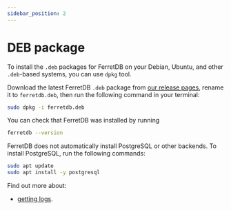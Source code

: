```yaml
---
sidebar_position: 2
---
```


# DEB package

To install the `.deb` packages for FerretDB on your Debian, Ubuntu, and other `.deb`-based systems,
you can use `dpkg` tool.

Download the latest FerretDB `.deb` package from [our release pages](https://github.com/FerretDB/FerretDB/releases/latest),
rename it to `ferretdb.deb`,
then run the following command in your terminal:

```sh
sudo dpkg -i ferretdb.deb
```

You can check that FerretDB was installed by running

```sh
ferretdb --version
```

FerretDB does not automatically install PostgreSQL or other backends.
To install PostgreSQL, run the following commands:

```sh
sudo apt update
sudo apt install -y postgresql
```

<!--systemd --> 

Find out more about:

- [getting logs](../configuration/observability.md#binary-executable-logs).
